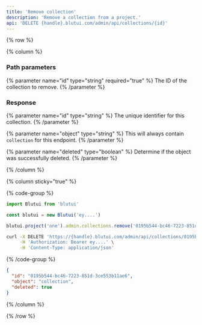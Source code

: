 ```yaml
---
title: 'Remove collection'
description: 'Remove a collection from a project.'
api: 'DELETE {handle}.blutui.com/admin/api/collections/{id}'
---
```


{% row %}

{% column %}
### Path parameters

{% parameter name="id" type="string" required="true" %}
The ID of the collection to remove.
{% /parameter %}

### Response

{% parameter name="id" type="string" %}
The unique identifier for this collection.
{% /parameter %}

{% parameter name="object" type="string" %}
This will always contain `collection` for this endpoint.
{% /parameter %}

{% parameter name="deleted" type="boolean" %}
Determine if the object was successfully deleted.
{% /parameter %}

{% /column %}

{% column sticky="true" %}

{% code-group %}

```ts {% process=false filename="Node.js" %}
import Blutui from 'blutui'

const blutui = new Blutui('ey....')

blutui.project('one').admin.collections.remove('0195b544-bc46-7223-851d-3ce553b11ae6')
```

```bash {% process=false filename="cURL" %}
curl -X DELETE 'https://{handle}.blutui.com/admin/api/collections/0195b544-bc46-7223-851d-3ce553b11ae6' \
     -H 'Authorization: Bearer ey....' \
     -H 'Content-Type: application/json'
```

{% /code-group %}

```json {% process=false filename="Response" %}
{
  "id": "0195b544-bc46-7223-851d-3ce553b11ae6",
  "object": "collection",
  "deleted": true
}
```

{% /column %}

{% /row %}
